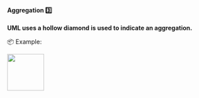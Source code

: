 <div id="title">

#### Aggregation :three:

</div>

<div id="body">

**UML uses a hollow diamond is used to indicate an aggregation.**

<tip-box>

:package: Example:

<img src="{{baseUrl}}/uml/classDiagrams/aggregation/what/images/clubPerson.png" height="85" />
<p/>

</tip-box>

</div>

<div id="extras">
</div>

</div>
